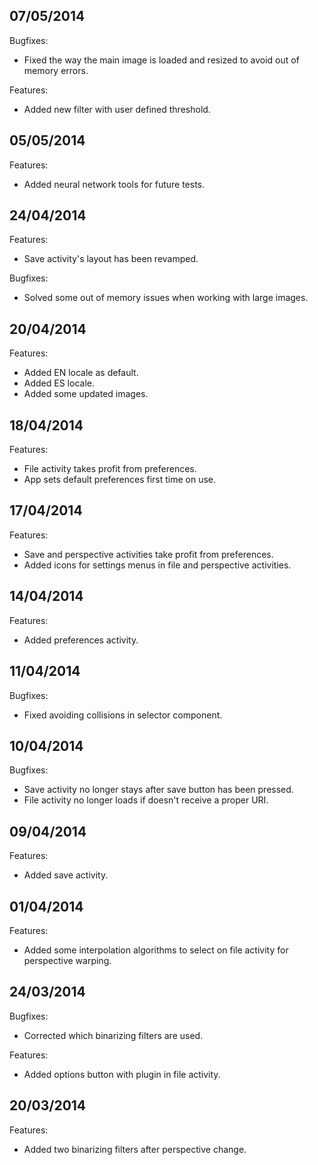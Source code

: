## 07/05/2014

Bugfixes:

  - Fixed the way the main image is loaded and resized to avoid out of memory errors.

Features:

  - Added new filter with user defined threshold.

## 05/05/2014

Features:

  - Added neural network tools for future tests.

## 24/04/2014

Features:

  - Save activity's layout has been revamped.

Bugfixes:

  - Solved some out of memory issues when working with large images.

## 20/04/2014

Features:

  - Added EN locale as default.
  - Added ES locale.
  - Added some updated images.

## 18/04/2014

Features:

  - File activity takes profit from preferences.
  - App sets default preferences first time on use.


## 17/04/2014

Features:

  - Save and perspective activities take profit from preferences.
  - Added icons for settings menus in file and perspective activities.


## 14/04/2014

Features:

  - Added preferences activity.
  
## 11/04/2014

Bugfixes:

  - Fixed avoiding collisions in selector component.

## 10/04/2014

Bugfixes:

  - Save activity no longer stays after save button has been pressed.
  - File activity no longer loads if doesn't receive a proper URI.

## 09/04/2014

Features:

  - Added save activity.

## 01/04/2014

Features:

  - Added some interpolation algorithms to select on file activity for perspective warping.
  
## 24/03/2014

Bugfixes:

  - Corrected which binarizing filters are used.

Features:

  - Added options button with plugin in file activity.

## 20/03/2014

Features:

  - Added two binarizing filters after perspective change.
